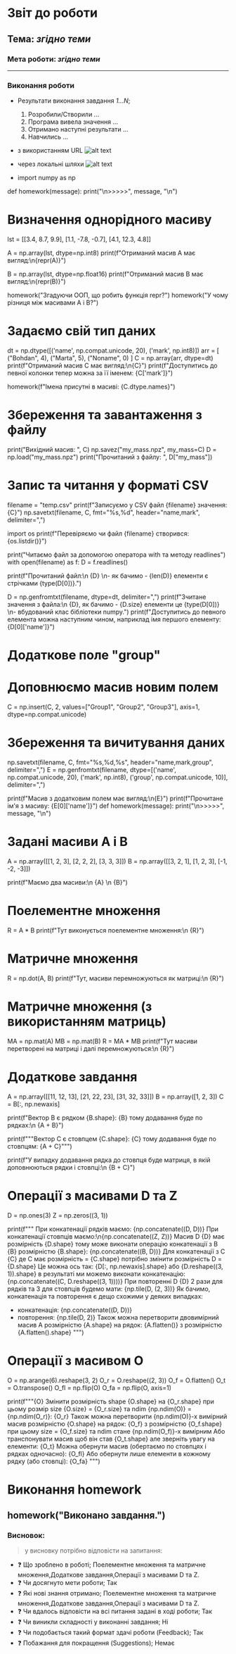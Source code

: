 # Звіт до роботи
## Тема: _згідно теми_
### Мета роботи: _згідно теми_

---
### Виконання роботи
* Результати виконання завдання *1...N*;
    1. Розробили/Створили ...
    1. Програма вивела значення ...
    1. Отримано наступні результати ...
    1. Навчились ...
* з використанням URL ![alt text](https://github.com/BobasB/it_college/raw/main/reports/pictures/logo-lit.jpg "ІТ Коледж")
    
* через локальні шляхи ![alt text](./pictures/logo-lit.jpg "ІТ Коледж")

* import numpy as np

def homework(message):
    print("\n>>>>>", message, "\n")

# Визначення однорідного масиву
lst = [[3.4, 8.7, 9.9],
       [1.1, -7.8, -0.7],
       [4.1, 12.3, 4.8]]

A = np.array(lst, dtype=np.int8)
print(f"Отриманий масив A має вигляд:\n{repr(A)}")

B = np.array(lst, dtype=np.float16)
print(f"Отриманий масив B має вигляд:\n{repr(B)}")

homework("Згадуючи ООП, що робить функція repr?")
homework("У чому різниця між масивами A і B?")

# Задаємо свій тип даних
dt = np.dtype([('name', np.compat.unicode, 20), ('mark', np.int8)])
arr = [
    ("Bohdan", 4),
    ("Marta", 5),
    ("Noname", 0)
]
C = np.array(arr, dtype=dt)
print(f"Отриманий масив C має вигляд:\n{C}")
print(f"Доступитись до певної колонки тепер можна за її іменем: {C['mark']}")

homework(f"Імена присутні в масиві: {C.dtype.names}")

# Збереження та завантаження з файлу
print("Вихідний масив: ", C)
np.savez("my_mass.npz", my_mass=C)
D = np.load("my_mass.npz")
print("Прочитаний з файлу: ", D["my_mass"])

# Запис та читання у форматі CSV
filename = "temp.csv"
print(f"Записуємо у CSV файл {filename} значення: {C}")
np.savetxt(filename, C, fmt="%s,%d", header="name,mark", delimiter=",")

import os
print(f"Перевіряємо чи файл {filename} створився: {os.listdir()}")

print("Читаємо файл за допомогою оператора with та методу readlines")
with open(filename) as f:
    D = f.readlines()

print(f"Прочитаний файл:\n {D} \n- як бачимо - {len(D)} елементи є стрічками {type(D[0])}.")

D = np.genfromtxt(filename, dtype=dt, delimiter=",")
print(f"Зчитане значення з файла:\n {D}, як бачимо - {D.size} елементи це {type(D[0])} \n- вбудований клас бібліотеки numpy.")
print(f"Доступитись до певного елемента можна наступним чином, наприклад імя першого елементу: {D[0]['name']}")

# Додаткове поле "group"
# Доповнюємо масив новим полем
C = np.insert(C, 2, values=["Group1", "Group2", "Group3"], axis=1, dtype=np.compat.unicode)

# Збереження та вичитування даних
np.savetxt(filename, C, fmt="%s,%d,%s", header="name,mark,group", delimiter=",")
E = np.genfromtxt(filename, dtype=[('name', np.compat.unicode, 20), ('mark', np.int8), ('group', np.compat.unicode, 10)], delimiter=",")

print(f"Масив з додатковим полем має вигляд:\n{E}")
print(f"Прочитане ім'я з масиву: {E[0]['name']}")
def homework(message):
    print("\n>>>>>", message, "\n")

# Задані масиви A і B
A = np.array([[1, 2, 3], [2, 2, 2], [3, 3, 3]])
B = np.array([[3, 2, 1], [1, 2, 3], [-1, -2, -3]])

print(f"Маємо два масиви:\n {A} \n {B}")

# Поелементне множення
R = A * B
print(f"Тут виконується поелементне множення:\n {R}")

# Матричне множення
R = np.dot(A, B)
print(f"Тут, масиви перемножуються як матриці:\n {R}")

# Матричне множення (з використанням матриць)
MA = np.mat(A)
MB = np.mat(B)
R = MA * MB
print(f"Тут масиви перетворені на матриці і далі перемножуються:\n {R}")

# Додаткове завдання
A = np.array([[11, 12, 13], [21, 22, 23], [31, 32, 33]])
B = np.array([1, 2, 3])
C = B[:, np.newaxis]

print(f"Вектор B є рядком {B.shape}: {B} тому додавання буде по рядках:\n {A + B}")

print(f"""Вектор C є стовпцем {C.shape}:
{C}
тому додавання буде по стовпцям:
{A + C}""")

print(f"У випадку додавання рядка до стовпця буде матриця, в якій доповнюються рядки і стовпці:\n {B + C}")

# Операції з масивами D та Z
D = np.ones(3)
Z = np.zeros((3, 1))

print(f"""
При конкатенації рядків маємо: {np.concatenate((D, D))}
При конкатенації стовпців маємо:\n{np.concatenate((Z, Z))}
Масив D {D} має розмірність {D.shape} тому може виконати операцію конкатенації з В {B} розмірністю {B.shape}:
{np.concatenate((B, D))}
Для конкатенації з С
{C}
де С має розмірність = {C.shape} потрібно змінити розмірність D = {D.shape}
Це можна ось так:
{D[:, np.newaxis].shape}
або
{D.reshape((3, 1)).shape}
в результаті ми можемо виконати конкатенацію:
{np.concatenate((C, D.reshape((3, 1))))}
При повторенні D {D} 2 рази для рядків та 3 для стовпців будемо мати:
{np.tile(D, (2, 3))}
Як бачимо, конкатенація та повторення є дещо схожими у деяких випадках:
- конкатенація: {np.concatenate((D, D))}
- повторення: {np.tile(D, 2)}
Також можна перетворити двовимірний масив A розмірністю {A.shape} на рядок: {A.flatten()} з розмірністю {A.flatten().shape}
""")

# Операції з масивом O
O = np.arange(6).reshape(3, 2)
O_r = O.reshape((2, 3))
O_f = O.flatten()
O_t = O.transpose()
O_fl = np.flip(O)
O_fa = np.flip(O, axis=1)

print(f"""{O}
Змінити розмірність shape {O.shape} на {O_r.shape} при цьому розмір size {O.size} = {O_r.size} та ndim {np.ndim(O)} = {np.ndim(O_r)}:
{O_r}
Також можна перетворити {np.ndim(O)}-х вимірний масив розмірністю {O.shape} на рядок:
{O_f} 
з розмірністю {O_f.shape} при цьому size = {O_f.size} та ndim стане {np.ndim(O_f)}-х вимірним 
Або транспонувати масив щоб він став {O_t.shape} але зверніть увагу на елементи:
{O_t}
Можна обернути масив (обертаємо по стовпцях і рядках одночасно): 
{O_fl}
Або обернути лише елементи в кожному рядку (або стовпці):
{O_fa}
""")

# Виконання homework
homework("Виконано завдання.")
---
### Висновок:
> у висновку потрібно відповісти на запитання:

- :question: Що зроблено в роботі;
Поелементне множення та матричне множення,Додаткове завдання,Операції з масивами D та Z.
- :question: Чи досягнуто мети роботи;
Так
- :question: Які нові знання отримано;
Поелементне множення та матричне множення,Додаткове завдання,Операції з масивами D та Z.
- :question: Чи вдалось відповісти на всі питання задані в ході роботи;
Так
- :question: Чи виникли складності у виконанні завдання;
Ні
- :question: Чи подобається такий формат здачі роботи (Feedback);
Так
- :question: Побажання для покращення (Suggestions);
Немає
